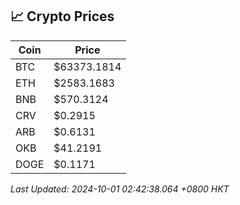 ## 📈 Crypto Prices

| Coin | Price |
| ---- | ----- |
| BTC | $63373.1814 |
| ETH | $2583.1683 |
| BNB | $570.3124 |
| CRV | $0.2915 |
| ARB | $0.6131 |
| OKB | $41.2191 |
| DOGE | $0.1171 |

_Last Updated: 2024-10-01 02:42:38.064 +0800 HKT_